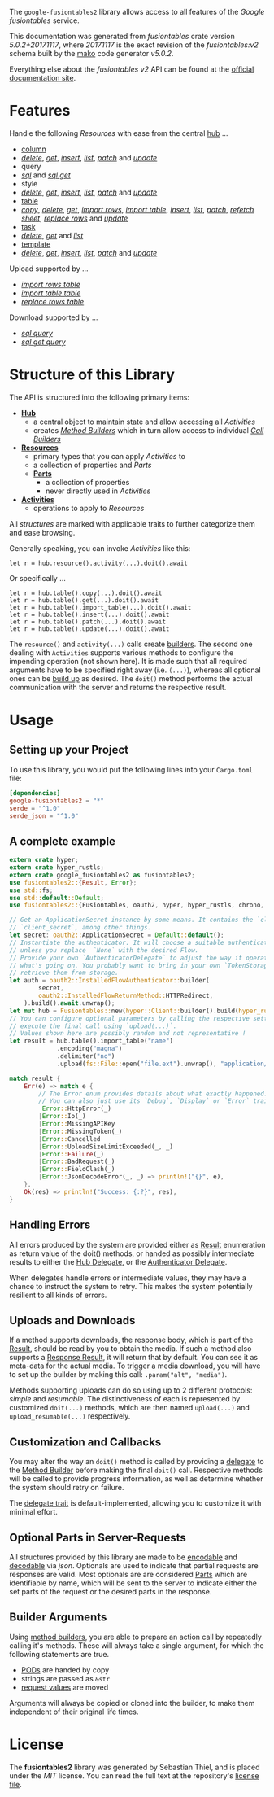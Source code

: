 <!---
DO NOT EDIT !
This file was generated automatically from 'src/generator/templates/api/README.md.mako'
DO NOT EDIT !
-->
The `google-fusiontables2` library allows access to all features of the *Google fusiontables* service.

This documentation was generated from *fusiontables* crate version *5.0.2+20171117*, where *20171117* is the exact revision of the *fusiontables:v2* schema built by the [mako](http://www.makotemplates.org/) code generator *v5.0.2*.

Everything else about the *fusiontables* *v2* API can be found at the
[official documentation site](https://developers.google.com/fusiontables).
# Features

Handle the following *Resources* with ease from the central [hub](https://docs.rs/google-fusiontables2/5.0.2+20171117/google_fusiontables2/Fusiontables) ... 

* [column](https://docs.rs/google-fusiontables2/5.0.2+20171117/google_fusiontables2/api::Column)
 * [*delete*](https://docs.rs/google-fusiontables2/5.0.2+20171117/google_fusiontables2/api::ColumnDeleteCall), [*get*](https://docs.rs/google-fusiontables2/5.0.2+20171117/google_fusiontables2/api::ColumnGetCall), [*insert*](https://docs.rs/google-fusiontables2/5.0.2+20171117/google_fusiontables2/api::ColumnInsertCall), [*list*](https://docs.rs/google-fusiontables2/5.0.2+20171117/google_fusiontables2/api::ColumnListCall), [*patch*](https://docs.rs/google-fusiontables2/5.0.2+20171117/google_fusiontables2/api::ColumnPatchCall) and [*update*](https://docs.rs/google-fusiontables2/5.0.2+20171117/google_fusiontables2/api::ColumnUpdateCall)
* query
 * [*sql*](https://docs.rs/google-fusiontables2/5.0.2+20171117/google_fusiontables2/api::QuerySqlCall) and [*sql get*](https://docs.rs/google-fusiontables2/5.0.2+20171117/google_fusiontables2/api::QuerySqlGetCall)
* style
 * [*delete*](https://docs.rs/google-fusiontables2/5.0.2+20171117/google_fusiontables2/api::StyleDeleteCall), [*get*](https://docs.rs/google-fusiontables2/5.0.2+20171117/google_fusiontables2/api::StyleGetCall), [*insert*](https://docs.rs/google-fusiontables2/5.0.2+20171117/google_fusiontables2/api::StyleInsertCall), [*list*](https://docs.rs/google-fusiontables2/5.0.2+20171117/google_fusiontables2/api::StyleListCall), [*patch*](https://docs.rs/google-fusiontables2/5.0.2+20171117/google_fusiontables2/api::StylePatchCall) and [*update*](https://docs.rs/google-fusiontables2/5.0.2+20171117/google_fusiontables2/api::StyleUpdateCall)
* [table](https://docs.rs/google-fusiontables2/5.0.2+20171117/google_fusiontables2/api::Table)
 * [*copy*](https://docs.rs/google-fusiontables2/5.0.2+20171117/google_fusiontables2/api::TableCopyCall), [*delete*](https://docs.rs/google-fusiontables2/5.0.2+20171117/google_fusiontables2/api::TableDeleteCall), [*get*](https://docs.rs/google-fusiontables2/5.0.2+20171117/google_fusiontables2/api::TableGetCall), [*import rows*](https://docs.rs/google-fusiontables2/5.0.2+20171117/google_fusiontables2/api::TableImportRowCall), [*import table*](https://docs.rs/google-fusiontables2/5.0.2+20171117/google_fusiontables2/api::TableImportTableCall), [*insert*](https://docs.rs/google-fusiontables2/5.0.2+20171117/google_fusiontables2/api::TableInsertCall), [*list*](https://docs.rs/google-fusiontables2/5.0.2+20171117/google_fusiontables2/api::TableListCall), [*patch*](https://docs.rs/google-fusiontables2/5.0.2+20171117/google_fusiontables2/api::TablePatchCall), [*refetch sheet*](https://docs.rs/google-fusiontables2/5.0.2+20171117/google_fusiontables2/api::TableRefetchSheetCall), [*replace rows*](https://docs.rs/google-fusiontables2/5.0.2+20171117/google_fusiontables2/api::TableReplaceRowCall) and [*update*](https://docs.rs/google-fusiontables2/5.0.2+20171117/google_fusiontables2/api::TableUpdateCall)
* [task](https://docs.rs/google-fusiontables2/5.0.2+20171117/google_fusiontables2/api::Task)
 * [*delete*](https://docs.rs/google-fusiontables2/5.0.2+20171117/google_fusiontables2/api::TaskDeleteCall), [*get*](https://docs.rs/google-fusiontables2/5.0.2+20171117/google_fusiontables2/api::TaskGetCall) and [*list*](https://docs.rs/google-fusiontables2/5.0.2+20171117/google_fusiontables2/api::TaskListCall)
* [template](https://docs.rs/google-fusiontables2/5.0.2+20171117/google_fusiontables2/api::Template)
 * [*delete*](https://docs.rs/google-fusiontables2/5.0.2+20171117/google_fusiontables2/api::TemplateDeleteCall), [*get*](https://docs.rs/google-fusiontables2/5.0.2+20171117/google_fusiontables2/api::TemplateGetCall), [*insert*](https://docs.rs/google-fusiontables2/5.0.2+20171117/google_fusiontables2/api::TemplateInsertCall), [*list*](https://docs.rs/google-fusiontables2/5.0.2+20171117/google_fusiontables2/api::TemplateListCall), [*patch*](https://docs.rs/google-fusiontables2/5.0.2+20171117/google_fusiontables2/api::TemplatePatchCall) and [*update*](https://docs.rs/google-fusiontables2/5.0.2+20171117/google_fusiontables2/api::TemplateUpdateCall)


Upload supported by ...

* [*import rows table*](https://docs.rs/google-fusiontables2/5.0.2+20171117/google_fusiontables2/api::TableImportRowCall)
* [*import table table*](https://docs.rs/google-fusiontables2/5.0.2+20171117/google_fusiontables2/api::TableImportTableCall)
* [*replace rows table*](https://docs.rs/google-fusiontables2/5.0.2+20171117/google_fusiontables2/api::TableReplaceRowCall)

Download supported by ...

* [*sql query*](https://docs.rs/google-fusiontables2/5.0.2+20171117/google_fusiontables2/api::QuerySqlCall)
* [*sql get query*](https://docs.rs/google-fusiontables2/5.0.2+20171117/google_fusiontables2/api::QuerySqlGetCall)



# Structure of this Library

The API is structured into the following primary items:

* **[Hub](https://docs.rs/google-fusiontables2/5.0.2+20171117/google_fusiontables2/Fusiontables)**
    * a central object to maintain state and allow accessing all *Activities*
    * creates [*Method Builders*](https://docs.rs/google-fusiontables2/5.0.2+20171117/google_fusiontables2/client::MethodsBuilder) which in turn
      allow access to individual [*Call Builders*](https://docs.rs/google-fusiontables2/5.0.2+20171117/google_fusiontables2/client::CallBuilder)
* **[Resources](https://docs.rs/google-fusiontables2/5.0.2+20171117/google_fusiontables2/client::Resource)**
    * primary types that you can apply *Activities* to
    * a collection of properties and *Parts*
    * **[Parts](https://docs.rs/google-fusiontables2/5.0.2+20171117/google_fusiontables2/client::Part)**
        * a collection of properties
        * never directly used in *Activities*
* **[Activities](https://docs.rs/google-fusiontables2/5.0.2+20171117/google_fusiontables2/client::CallBuilder)**
    * operations to apply to *Resources*

All *structures* are marked with applicable traits to further categorize them and ease browsing.

Generally speaking, you can invoke *Activities* like this:

```Rust,ignore
let r = hub.resource().activity(...).doit().await
```

Or specifically ...

```ignore
let r = hub.table().copy(...).doit().await
let r = hub.table().get(...).doit().await
let r = hub.table().import_table(...).doit().await
let r = hub.table().insert(...).doit().await
let r = hub.table().patch(...).doit().await
let r = hub.table().update(...).doit().await
```

The `resource()` and `activity(...)` calls create [builders][builder-pattern]. The second one dealing with `Activities` 
supports various methods to configure the impending operation (not shown here). It is made such that all required arguments have to be 
specified right away (i.e. `(...)`), whereas all optional ones can be [build up][builder-pattern] as desired.
The `doit()` method performs the actual communication with the server and returns the respective result.

# Usage

## Setting up your Project

To use this library, you would put the following lines into your `Cargo.toml` file:

```toml
[dependencies]
google-fusiontables2 = "*"
serde = "^1.0"
serde_json = "^1.0"
```

## A complete example

```Rust
extern crate hyper;
extern crate hyper_rustls;
extern crate google_fusiontables2 as fusiontables2;
use fusiontables2::{Result, Error};
use std::fs;
use std::default::Default;
use fusiontables2::{Fusiontables, oauth2, hyper, hyper_rustls, chrono, FieldMask};

// Get an ApplicationSecret instance by some means. It contains the `client_id` and 
// `client_secret`, among other things.
let secret: oauth2::ApplicationSecret = Default::default();
// Instantiate the authenticator. It will choose a suitable authentication flow for you, 
// unless you replace  `None` with the desired Flow.
// Provide your own `AuthenticatorDelegate` to adjust the way it operates and get feedback about 
// what's going on. You probably want to bring in your own `TokenStorage` to persist tokens and
// retrieve them from storage.
let auth = oauth2::InstalledFlowAuthenticator::builder(
        secret,
        oauth2::InstalledFlowReturnMethod::HTTPRedirect,
    ).build().await.unwrap();
let mut hub = Fusiontables::new(hyper::Client::builder().build(hyper_rustls::HttpsConnectorBuilder::new().with_native_roots().https_or_http().enable_http1().enable_http2().build()), auth);
// You can configure optional parameters by calling the respective setters at will, and
// execute the final call using `upload(...)`.
// Values shown here are possibly random and not representative !
let result = hub.table().import_table("name")
             .encoding("magna")
             .delimiter("no")
             .upload(fs::File::open("file.ext").unwrap(), "application/octet-stream".parse().unwrap()).await;

match result {
    Err(e) => match e {
        // The Error enum provides details about what exactly happened.
        // You can also just use its `Debug`, `Display` or `Error` traits
         Error::HttpError(_)
        |Error::Io(_)
        |Error::MissingAPIKey
        |Error::MissingToken(_)
        |Error::Cancelled
        |Error::UploadSizeLimitExceeded(_, _)
        |Error::Failure(_)
        |Error::BadRequest(_)
        |Error::FieldClash(_)
        |Error::JsonDecodeError(_, _) => println!("{}", e),
    },
    Ok(res) => println!("Success: {:?}", res),
}

```
## Handling Errors

All errors produced by the system are provided either as [Result](https://docs.rs/google-fusiontables2/5.0.2+20171117/google_fusiontables2/client::Result) enumeration as return value of
the doit() methods, or handed as possibly intermediate results to either the 
[Hub Delegate](https://docs.rs/google-fusiontables2/5.0.2+20171117/google_fusiontables2/client::Delegate), or the [Authenticator Delegate](https://docs.rs/yup-oauth2/*/yup_oauth2/trait.AuthenticatorDelegate.html).

When delegates handle errors or intermediate values, they may have a chance to instruct the system to retry. This 
makes the system potentially resilient to all kinds of errors.

## Uploads and Downloads
If a method supports downloads, the response body, which is part of the [Result](https://docs.rs/google-fusiontables2/5.0.2+20171117/google_fusiontables2/client::Result), should be
read by you to obtain the media.
If such a method also supports a [Response Result](https://docs.rs/google-fusiontables2/5.0.2+20171117/google_fusiontables2/client::ResponseResult), it will return that by default.
You can see it as meta-data for the actual media. To trigger a media download, you will have to set up the builder by making
this call: `.param("alt", "media")`.

Methods supporting uploads can do so using up to 2 different protocols: 
*simple* and *resumable*. The distinctiveness of each is represented by customized 
`doit(...)` methods, which are then named `upload(...)` and `upload_resumable(...)` respectively.

## Customization and Callbacks

You may alter the way an `doit()` method is called by providing a [delegate](https://docs.rs/google-fusiontables2/5.0.2+20171117/google_fusiontables2/client::Delegate) to the 
[Method Builder](https://docs.rs/google-fusiontables2/5.0.2+20171117/google_fusiontables2/client::CallBuilder) before making the final `doit()` call. 
Respective methods will be called to provide progress information, as well as determine whether the system should 
retry on failure.

The [delegate trait](https://docs.rs/google-fusiontables2/5.0.2+20171117/google_fusiontables2/client::Delegate) is default-implemented, allowing you to customize it with minimal effort.

## Optional Parts in Server-Requests

All structures provided by this library are made to be [encodable](https://docs.rs/google-fusiontables2/5.0.2+20171117/google_fusiontables2/client::RequestValue) and 
[decodable](https://docs.rs/google-fusiontables2/5.0.2+20171117/google_fusiontables2/client::ResponseResult) via *json*. Optionals are used to indicate that partial requests are responses 
are valid.
Most optionals are are considered [Parts](https://docs.rs/google-fusiontables2/5.0.2+20171117/google_fusiontables2/client::Part) which are identifiable by name, which will be sent to 
the server to indicate either the set parts of the request or the desired parts in the response.

## Builder Arguments

Using [method builders](https://docs.rs/google-fusiontables2/5.0.2+20171117/google_fusiontables2/client::CallBuilder), you are able to prepare an action call by repeatedly calling it's methods.
These will always take a single argument, for which the following statements are true.

* [PODs][wiki-pod] are handed by copy
* strings are passed as `&str`
* [request values](https://docs.rs/google-fusiontables2/5.0.2+20171117/google_fusiontables2/client::RequestValue) are moved

Arguments will always be copied or cloned into the builder, to make them independent of their original life times.

[wiki-pod]: http://en.wikipedia.org/wiki/Plain_old_data_structure
[builder-pattern]: http://en.wikipedia.org/wiki/Builder_pattern
[google-go-api]: https://github.com/google/google-api-go-client

# License
The **fusiontables2** library was generated by Sebastian Thiel, and is placed 
under the *MIT* license.
You can read the full text at the repository's [license file][repo-license].

[repo-license]: https://github.com/Byron/google-apis-rsblob/main/LICENSE.md

